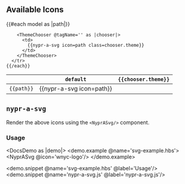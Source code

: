 ## Available Icons
<table class="example-grid">
  <thead>
    <tr>
      <th></th>
      <th><code>default</code></th>
      <ThemeChooser @tagName='' as |chooser|>
        <th><code>{{chooser.theme}}</code></th>
      </ThemeChooser>
    </tr>
  </thead>
  <tbody>
    {{#each model as |path|}}
      <tr>
        <td class="example-label"><code>{{path}}</code></td>
        <td>
          {{nypr-a-svg icon=path}}
        </td>

        <ThemeChooser @tagName='' as |chooser|>
          <td>
            {{nypr-a-svg icon=path class=chooser.theme}}
          </td>
        </ThemeChooser>
      </tr>
    {{/each}}
  </tbody>
</table>

## `nypr-a-svg`

Render the above icons using the `<NyprASvg/>` component.


### Usage

<DocsDemo as |demo|>
  <demo.example @name='svg-example.hbs'>
    <NyprASvg @icon='wnyc-logo'/>
  </demo.example>

  <demo.snippet @name='svg-example.hbs' @label='Usage'/>
  <demo.snippet @name='nypr-a-svg.js' @label='nypr-a-svg.js'/>
</DocsDemo>
